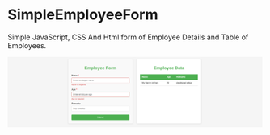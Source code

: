 # SimpleEmployeeForm
Simple JavaScript, CSS And Html form of Employee Details  and Table of Employees.

![Alt text](images/appScreenShot.png)
